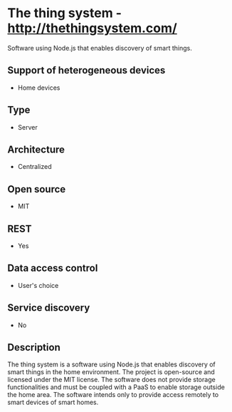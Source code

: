 # The thing system - http://thethingsystem.com/
Software using Node.js that enables discovery of smart things.

## Support of heterogeneous devices
- Home devices

## Type
- Server

## Architecture
- Centralized

## Open source
- MIT

## REST
- Yes

## Data access control
- User's choice

## Service discovery
- No

## Description
The thing system is a software using Node.js that enables discovery of smart things in the home environment. The project is open-source and licensed under the MIT license. The software does not provide storage functionalities and must be coupled with a PaaS to enable storage outside the home area. The software intends only to provide access remotely to smart devices of smart homes.
